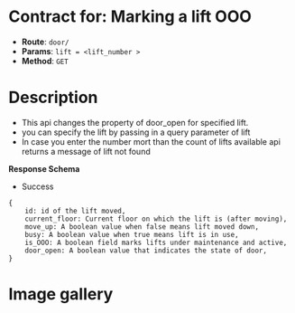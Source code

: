# Contract for: Marking a lift OOO

- **Route**: `door/`
- **Params**: `lift = <lift_number >`
- **Method**: `GET`

# Description

- This api changes the property of door_open for specified lift.
- you can specify the lift by passing in a query parameter of lift
- In case you enter the number mort than the count of lifts available api returns a message of lift not found

**Response Schema**

- Success

```
{
    id: id of the lift moved,
    current_floor: Current floor on which the lift is (after moving),
    move_up: A boolean value when false means lift moved down,
    busy: A boolean value when true means lift is in use,
    is_OOO: A boolean field marks lifts under maintenance and active,
    door_open: A boolean value that indicates the state of door,
}
```

# Image gallery
